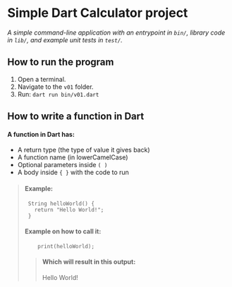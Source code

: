 # Simple Dart Calculator project

*A simple command-line application with an entrypoint in `bin/`, library code in `lib/`, and example unit tests in `test/`.*

## How to run the program
1. Open a terminal.
2. Navigate to the `v01` folder.
3. Run:
   `dart run bin/v01.dart`


## How to write a function in Dart

#### A function in Dart has:
- A return type (the type of value it gives back)
- A function name (in lowerCamelCase)
- Optional parameters inside `( )`
- A body inside `{ }` with the code to run


> #### Example:
>
>      String helloWorld() {
>        return "Hello World!";
>      }
>
> #### Example on how to call it:  
>         print(helloWorld);
>
>> #### Which will result in this output:  
>> Hello World!
